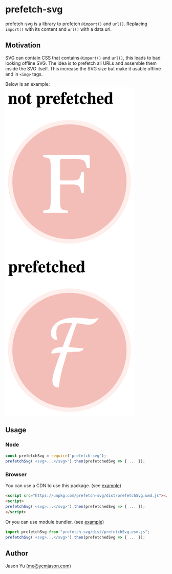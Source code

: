 # prefetch-svg

prefetch-svg is a library to prefetch `@import()` and `url()`. Replacing `import()` with its content and `url()` with a data url. 

## Motivation

SVG can contain CSS that contains `@import()` and `url()`, this leads to bad looking offline SVG. The idea is to prefetch all URLs and assemble them inside the SVG itself. This increase the SVG size but make it usable offline and in `<img>` tags.

Below is an example:
![example](examples/example1.png)

## Usage

### Node

```js
const prefetchSvg = require('prefetch-svg');
prefetchSvg('<svg>...</svg>').then(prefetchedSvg => { ... });
```

### Browser

You can use a CDN to use this package. (see [example](https://repl.it/@ycmjason/prefetch-svg))

```html
<script src="https://unpkg.com/prefetch-svg/dist/prefetchSvg.umd.js"></script>
<script>
prefetchSvg('<svg>...</svg>').then(prefetchedSvg => { ... });
</script>
```

Or you can use module bundler. (see [example](https://codesandbox.io/s/qv198lvqpq))

```js
import prefetchSvg from "prefetch-svg/dist/prefetchSvg.esm.js";
prefetchSvg('<svg>...</svg>').then(prefetchedSvg => { ... });
```


## Author

Jason Yu (me@ycmjason.com)
